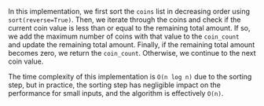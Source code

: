 In this implementation, we first sort the `coins` list in decreasing order using `sort(reverse=True)`. Then, we iterate through the coins and check if the current coin value is less than or equal to the remaining total amount. If so, we add the maximum number of coins with that value to the `coin_count ` and update the remaining total amount. Finally, if the remaining total amount becomes zero, we return the `coin_count`. Otherwise, we continue to the next coin value.

The time complexity of this implementation is `O(n log n)` due to the sorting step, but in practice, the sorting step has negligible impact on the performance for small inputs, and the algorithm is effectively `O(n)`.